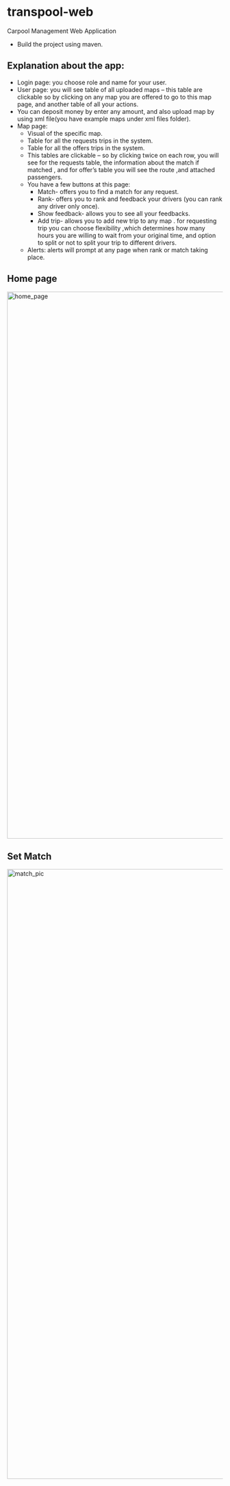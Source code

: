 # transpool-web
Carpool Management Web Application
 - Build the project using maven.
 
Explanation about the app:
--------------------------
   
- Login page: you choose role and name for your user.
- User page: you will see table of all uploaded maps – this table are clickable so by clicking on any map you are offered to go to this map page, and another table of all your actions.
- You can deposit money by enter any amount, and also upload map by using xml file(you have example maps under xml files folder).
- Map page: 
   - Visual of the specific map.
   - Table for all the requests trips in the system.
   - Table for all the offers trips in the system.
   - This tables are clickable – so by clicking twice on each row, you will see for the requests table, the information about the match if matched , and for offer’s table you will see the route ,and attached passengers.
   - You have a few buttons at this page:
       - Match- offers you to find a match for any request.
       - Rank- offers you to rank and feedback your drivers (you can rank any driver only once).
       - Show feedback- allows you to see all your feedbacks.
       - Add trip- allows you to add new trip to any map . for requesting trip you can choose flexibility ,which determines how many hours you are willing to wait from your original time, and option to split or not to split your trip to different drivers.
  - Alerts: alerts will prompt at any page when rank or match taking place.

## Home page
<img width="1276" alt="home_page" src="https://user-images.githubusercontent.com/63349042/114303053-a95b2880-9ad4-11eb-84bd-63c3ca8228f1.png">


## Set Match
<img width="1423" alt="match_pic" src="https://user-images.githubusercontent.com/63349042/114303061-b37d2700-9ad4-11eb-97fb-aa69a9c8e351.png">

